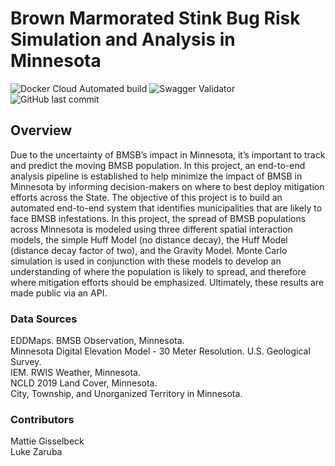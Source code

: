 # Brown Marmorated Stink Bug Risk Simulation and Analysis in Minnesota

![Docker Cloud Automated build](https://img.shields.io/docker/cloud/mattiegisselbeck/bmsb-risk-simulation-minnesota)
![Swagger Validator](https://img.shields.io/swagger/valid/3.0?specUrl=https://bmsb-risk-simulation-minnesota-tr6xl5mv3a-uc.a.run.app/api/v1/doc)
![GitHub last commit](https://img.shields.io/github/last-commit/mattiegisselbeck/bmsb-risk-analysis-minnesota)

## Overview 
Due to the uncertainty of BMSB’s impact in Minnesota, it’s important to track and predict the moving BMSB population. In this project, an end-to-end analysis pipeline is established to help minimize the impact of BMSB in Minnesota by informing decision-makers on where to best deploy mitigation efforts across the State. The objective of this project is to build an automated end-to-end system that identifies municipalities that are likely to face BMSB infestations. In this project, the spread of BMSB populations across Minnesota is modeled using three different spatial interaction models, the simple Huff Model (no distance decay), the Huff Model (distance decay factor of two), and the Gravity Model. Monte Carlo simulation is used in conjunction with these models to develop an understanding of where the population is likely to spread, and therefore where mitigation efforts should be emphasized. Ultimately, these results are made public via an API.

### Data Sources 
EDDMaps. BMSB Observation, Minnesota. <br>
Minnesota Digital Elevation Model - 30 Meter Resolution. U.S. Geological Survey. <br>
IEM. RWIS Weather, Minnesota. <br>
NCLD 2019 Land Cover, Minnesota. <br>
City, Township, and Unorganized Territory in Minnesota. 

### Contributors 
Mattie Gisselbeck
<br>
Luke Zaruba

